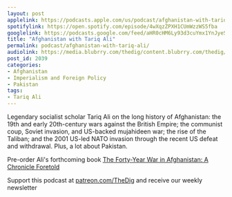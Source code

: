 ```yaml
---
layout: post
applelink: https://podcasts.apple.com/us/podcast/afghanistan-with-tariq-ali/id1043245989?i=1000538399875
spotifylink: https://open.spotify.com/episode/4wXqzZPXH1CUmWzzWS5fba
googlelink: https://podcasts.google.com/feed/aHR0cHM6Ly93d3cuYmx1YnJyeS5jb20vZmVlZHMvdGhlZGlnLnhtbA/episode/aHR0cHM6Ly93d3cudGhlZGlncmFkaW8uY29tLz9wPTIwMzk?sa=X&ved=0CAUQkfYCahcKEwi44f7r1b-AAxUAAAAAHQAAAAAQNg
title: "Afghanistan with Tariq Ali"
permalink: podcast/afghanistan-with-tariq-ali/
audiolink: https://media.blubrry.com/thedig/content.blubrry.com/thedig/The_Dig-EP_325-Tariq.mp3
post_id: 2039
categories: 
- Afghanistan
- Imperialism and Foreign Policy
- Pakistan
tags: 
- Tariq Ali
---
```


Legendary socialist scholar Tariq Ali on the long history of Afghanistan: the 19th and early 20th-century wars against the British Empire; the communist coup, Soviet invasion, and US-backed mujahideen war; the rise of the Taliban; and the 2001 US-led NATO invasion through the recent US defeat and withdrawal. Plus, a lot about Pakistan. 

Pre-order Ali's forthcoming book [The Forty-Year War in Afghanistan: A Chronicle Foretold](https://www.versobooks.com/books/3939-the-forty-year-war-in-afghanistan)

Support this podcast at [patreon.com/TheDig](http://www.patreon.com/TheDig)  and receive our weekly newsletter